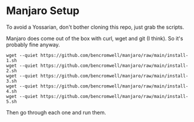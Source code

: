# Manjaro Setup

To avoid a Yossarian, don't bother cloning this repo, just grab the scripts.

Manjaro does come out of the box with curl, wget and git (I think). So it's probably fine anyway.

```shell
wget --quiet https://github.com/bencromwell/manjaro/raw/main/install-1.sh
wget --quiet https://github.com/bencromwell/manjaro/raw/main/install-2.sh
wget --quiet https://github.com/bencromwell/manjaro/raw/main/install-3.sh
wget --quiet https://github.com/bencromwell/manjaro/raw/main/install-4.sh
wget --quiet https://github.com/bencromwell/manjaro/raw/main/install-5.sh
```

Then go through each one and run them.
